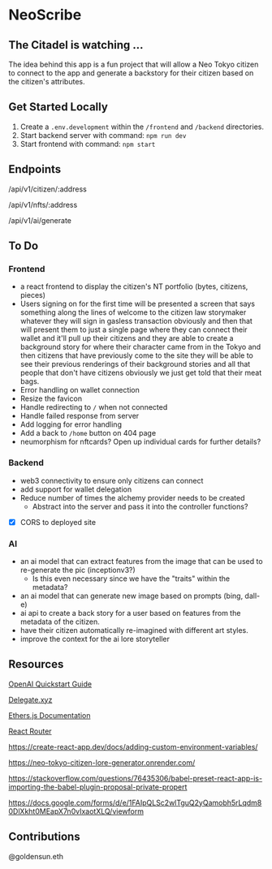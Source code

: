 # NeoScribe

## The Citadel is watching ...

The idea behind this app is a fun project that will allow a Neo Tokyo citizen to connect to the app and generate a backstory for their citizen based on the citizen's attributes.

## Get Started Locally

1. Create a `.env.development` within the `/frontend` and `/backend` directories.
2. Start backend server with command: `npm run dev`
3. Start frontend with command: `npm start`

## Endpoints

/api/v1/citizen/:address

/api/v1/nfts/:address

/api/v1/ai/generate

## To Do

### Frontend

-   a react frontend to display the citizen's NT portfolio (bytes, citizens, pieces)
-   Users signing on for the first time will be presented a screen that says something along the lines of welcome to the citizen law storymaker whatever they will sign in gasless transaction obviously and then that will present them to just a single page where they can connect their wallet and it'll pull up their citizens and they are able to create a background story for where their character came from in the Tokyo and then citizens that have previously come to the site they will be able to see their previous renderings of their background stories and all that people that don't have citizens obviously we just get told that their meat bags.
-   Error handling on wallet connection
-   Resize the favicon
-   Handle redirecting to `/` when not connected
-   Handle failed response from server
-   Add logging for error handling
-   Add a back to `/home` button on 404 page
-   neumorphism for nftcards? Open up individual cards for further details?

### Backend

-   web3 connectivity to ensure only citizens can connect
-   add support for wallet delegation
-   Reduce number of times the alchemy provider needs to be created
    -   Abstract into the server and pass it into the controller functions?
-   [x] CORS to deployed site

### AI

-   an ai model that can extract features from the image that can be used to re-generate the pic (inceptionv3?)
    -   Is this even necessary since we have the "traits" within the metadata?
-   an ai model that can generate new image based on prompts (bing, dall-e)
-   ai api to create a back story for a user based on features from the metadata of the citizen.
-   have their citizen automatically re-imagined with different art styles.
-   improve the context for the ai lore storyteller

## Resources

[OpenAI Quickstart Guide](https://platform.openai.com/docs/quickstart?context=node)

[Delegate.xyz](https://docs.delegate.xyz/)

[Ethers.js Documentation](https://docs.ethers.org/v6/)

[React Router](https://reactrouter.com/en/main/start/tutorial)

https://create-react-app.dev/docs/adding-custom-environment-variables/

https://neo-tokyo-citizen-lore-generator.onrender.com/

https://stackoverflow.com/questions/76435306/babel-preset-react-app-is-importing-the-babel-plugin-proposal-private-propert

https://docs.google.com/forms/d/e/1FAIpQLSc2wlTguQ2yQamobh5rLqdm80DlXkht0MEapX7n0vIxaotXLQ/viewform

## Contributions

@goldensun.eth

